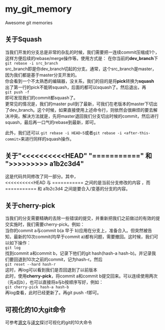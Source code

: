 # my_git_memory
Awesome git memories

## 关于Squash  
当我们开发的分支总是非常的杂乱的时候，我们需要把一连续commit压缩成1个，这样方便后续的rebase/merge操作等。使用方式是：
在你当前的**dev_branch**下    
```git rebase -i src_branch```  
src_branch即是你dev_branch切起的分支。通常，这个src_branch是master，因为我们都是基于master分支开发的。  
你会看到一个不太熟悉的编辑器，没关系，我们的目的是将**pick**转换为**squash**  
出了第一行的pick不能转squash，后面的都可以squash了。然后退出，再  
```git push -f```  
即可发现我们的commit都squash了。  
更常见的情况是，我们的master pull到了最新，可我们在老版本的master下切出了dev_branch。这个时候，如果直接使用上述命令行，则依然会很麻烦的要去解决冲突。解决方法就是，先将master退回我们分支切出时候的commit，然后进行squash，最后再一口气的rebase到最新，即可。  

此外，我们还可以 `git rebase -i HEAD~5`或者`git rebase -i <after-this-commit>`来进行同样的squash操作。  

## 关于"<<<<<<<<<<HEAD" "===========" 和 ">>>>>>>>> a1b2c3d4"  
这是代码共同修改了同一部分。其中，  
<<<<<<<<<<HEAD 与 =========== 之间的是当前分支修改的内容 ，而 =========== 和  a1b2c3d4 之间是要合入/变基的分支的内容。  

## 关于cherry-pick  
当我们的分支需要精确的去除一些错误的提交，并重新把我们之前做过的有效的提交实施时，我们需要cherry-pick。例如：  
当你的commit a与commit b(a 早于 b)应用在分支上，准备合入。但突然被告知，最新的10次commit(均早于commit a)都有问题，需要撤回。这时候，我们可以如下操作：  
```git log```  
找到commit a和commit b，记录下他们的git hash(hash-a hash-b)。并记录我们要回退到10次之前的commit，记为hash-r。然后  
```git reset --hard hash-r```  
这时，再log可以看到我们是否回退到了以前版本  
此时，使用**cherry-pick**，将commit a和commit b提交回来。可以连续使用两次（先a后b），也可以直接将a与b按顺序写好，例如：  
```git cherry-pick hash-a hash-b```  
再log查看，此时已经更新了。再git push -f即可。  

## 可视化的10大git命令  
可参考[源文](https://dev.to/lydiahallie/cs-visualized-useful-git-commands-37p1)与[译文](https://zhuanlan.zhihu.com/p/147356242?utm_source=wechat_session&utm_medium=social&utm_oi=26778592608256&s_r=0&from=singlemessage)探讨可视化的git的10大命令  




